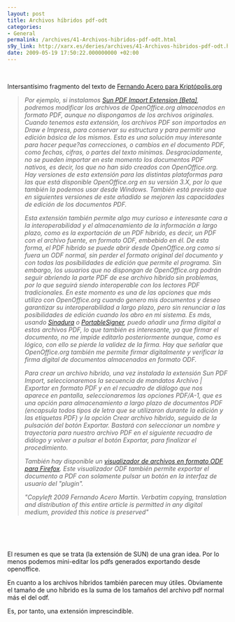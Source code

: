 ```yaml
---
layout: post
title: Archivos híbridos pdf-odt
categories:
- General
permalink: /archives/41-Archivos-hibridos-pdf-odt.html
s9y_link: http://xarx.es/deries/archives/41-Archivos-hibridos-pdf-odt.html
date: 2009-05-19 17:50:22.000000000 +02:00
---
```

<br />
<p>Intersantísimo fragmento del texto de <a href="http://www.kriptopolis.org/interoperabilidad-3" title="Interoperabilidad. Fernando Acero. Kriptopolis">Fernando Acero para Kriptópolis.org</a></p><blockquote><p><i>Por ejemplo, si instalamos <a href="http://extensions.services.openoffice.org/project/pdfimport">Sun PDF Import Extension [Beta]</a>, podremos modificar los archivos de OpenOffice.org almacenados en formato PDF, aunque no dispongamos de los archivos originales. Cuando tenemos esta extensión, los archivos PDF son importados en Draw e Impress, para conservar su estructura y para permitir una edición básica de los mismos. Esta es una solución muy interesante para hacer peque?as correcciones, o cambios en el documento PDF, como fechas, cifras, o partes del texto mínimas. Desgraciadamente, no se pueden importar en este momento los documentos PDF nativos, es decir, los que no han sido creados con OpenOffice.org. Hay versiones de esta extensión para las distintas plataformas para las que está disponible OpenOffice.org en su versión 3.X, por lo que también la podemos usar desde Windows. También está previsto que en siguientes versiones de este añadido se mejoren las capacidades de  edición de los documentos PDF. </i></p><p><i>Esta extensión también permite algo muy curioso e interesante cara a la interoperabilidad y el almacenamiento de la información a largo plazo, como es la exportación de un PDF híbrido, es decir, un PDF con el archivo fuente, en formato ODF, embebido en él. De esta forma, el PDF híbrido se puede abrir desde OpenOffice.org como si fuera un ODF normal, sin perder el formato original del documento y con todas las posibilidades de edición que permite el programa. Sin embargo, los usuarios que no dispongan de OpenOffice.org podrán seguir abriendo la parte PDF de ese archivo híbrido sin problemas, por lo que seguirá siendo interoperable con los lectores PDF tradicionales. En este momento es una de las opciones que más utilizo con OpenOffice.org cuando genero mis documentos y deseo garantizar su interoperabilidad a largo plazo, pero sin renunciar a las posibilidades de edición cuando los abro en mi sistema. Es más, usando <a href="http://www.kriptopolis.org/sinadura-1-linux">Sinadura</a> o <a href="http://www.kriptopolis.org/portablesigner-2">PortableSigner</a>, puedo añadir una firma digital a estos archivos PDF, lo que también es interesante, ya que firmar el documento, no me impide editarlo posteriormente aunque, como es lógico, con ello se pierde la validez de la firma. Hay que señalar que OpenOffice.org también me permite firmar digitalmente y verificar la firma digital de documentos almacenados en formato ODF.</i></p><p><i>Para crear un archivo híbrido, una vez instalada la extensión Sun PDF Import, seleccionaremos la secuencia de mandatos Archivo | Exportar en formato PDF y en el recuadro de diálogo que nos aparece en pantalla, seleccionaremos las opciones PDF/A-1, que es una opción para almacenamiento a largo plazo de documentos PDF (encapsula todos tipos de letra que se utilizaron durante la edición y las etiquetas PDF) y la opción Crear archivo híbrido, seguido de la pulsación del botón Exportar. Bastará con seleccionar un nombre y trayectoria para nuestro archivo PDF en el siguiente recuadro de diálogo y volver a pulsar el botón Exportar, para finalizar el procedimiento.</i></p><p><i>También hay disponible un <a href="https://addons.mozilla.org/es-ES/firefox/addon/1888">visualizador de archivos en formato ODF para Firefox</a>. Este visualizador ODF también permite exportar el documento a PDF con solamente pulsar un botón en la interfaz de usuario del &quot;plugin&quot;.</i></p><p><i>&quot;Copyleft 2009 Fernando Acero Martín. Verbatim copying, translation and distribution of this entire article is permitted in any digital medium, provided this notice is preserved&quot;</i></p></blockquote><br />
<br />
<br />
<p>El resumen es que se trata (la extensión de SUN) de una gran idea. Por lo menos podemos mini-editar los pdfs generados exportando desde openoffice.</p><p>En cuanto a los archivos híbridos también parecen muy útiles. Obviamente el tamaño de uno híbrido es la suma de los tamaños del archivo pdf normal más el del odf.</p><p>Es, por tanto, una extensión imprescindible.</p><br />
